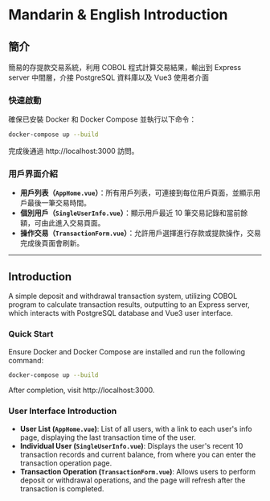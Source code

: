 # Mandarin & English Introduction

## 簡介

簡易的存提款交易系統，利用 COBOL 程式計算交易結果，輸出到 Express server 中間層，介接 PostgreSQL 資料庫以及 Vue3 使用者介面


### 快速啟動
確保已安裝 Docker 和 Docker Compose 並執行以下命令：

```bash
docker-compose up --build
```

完成後通過 http://localhost:3000 訪問。


### 用戶界面介紹

- **用戶列表（`AppHome.vue`）**：所有用戶列表，可連接到每位用戶頁面，並顯示用戶最後一筆交易時間。
- **個別用戶（`SingleUserInfo.vue`）**：顯示用戶最近 10 筆交易記錄和當前餘額，可由此進入交易頁面。
- **操作交易（`TransactionForm.vue`）**：允許用戶選擇進行存款或提款操作，交易完成後頁面會刷新。


***

## Introduction

A simple deposit and withdrawal transaction system, utilizing COBOL program to calculate transaction results, outputting to an Express server, which interacts with PostgreSQL database and Vue3 user interface.

### Quick Start
Ensure Docker and Docker Compose are installed and run the following command:

```bash
docker-compose up --build
```

After completion, visit http://localhost:3000.


### User Interface Introduction

- **User List (`AppHome.vue`)**: List of all users, with a link to each user's info page, displaying the last transaction time of the user.
- **Individual User (`SingleUserInfo.vue`)**: Displays the user's recent 10 transaction records and current balance, from where you can enter the transaction operation page.
- **Transaction Operation (`TransactionForm.vue`)**: Allows users to perform deposit or withdrawal operations, and the page will refresh after the transaction is completed.

